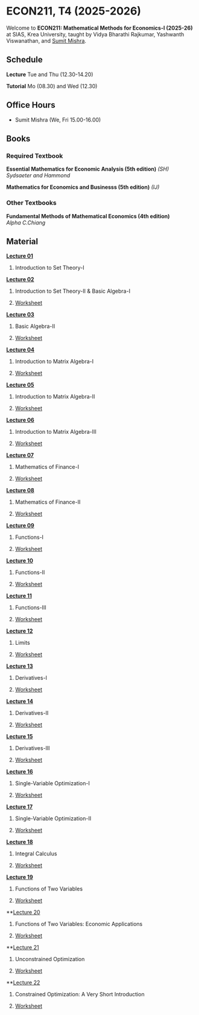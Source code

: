 # ECON211, T4 (2025-2026)

Welcome to **ECON211: Mathematical Methods for Economics-I (2025-26)** at SIAS, Krea University, taught by Vidya Bharathi Rajkumar, Yashwanth Viswanathan, and [Sumit Mishra](https://sumitrmishra.github.io).

## Schedule

**Lecture** Tue and Thu (12.30-14.20)

**Tutorial** Mo (08.30) and Wed (12.30)

## Office Hours

- Sumit Mishra (We, Fri 15.00-16.00)

## Books

### Required Textbook

**Essential Mathematics for Economic Analysis (5th edition)** *(SH)*
<br>*Sydsaeter and Hammond*

**Mathematics for Economics and Businesss (5th edition)** *(IJ)*

### Other Textbooks

**Fundamental Methods of Mathematical Economics (4th edition)**
<br>*Alpha C.Chiang*


## Material

**[Lecture 01](lecture-notes/Lecture01_Notes.pdf)**

1. Introduction to Set Theory-I

**[Lecture 02](lecture-notes/Lecture02_Notes.pdf)**

1. Introduction to Set Theory-II & Basic Algebra-I

1. [Worksheet](worksheets/L02_Worksheet.pdf)

**[Lecture 03](lecture-notes/Lecture03_Notes.pdf)**

1. Basic Algebra-II

1. [Worksheet](worksheets/L03_Worksheet.pdf)

**[Lecture 04](lecture-notes/Lecture04_Notes.pdf)**

1. Introduction to Matrix Algebra-I

1. [Worksheet](worksheets/L04_Worksheet.pdf)

**[Lecture 05](lecture-notes/Lecture05_Notes.pdf)**

1. Introduction to Matrix Algebra-II

1. [Worksheet](worksheets/L05_Worksheet.pdf)

**[Lecture 06](lecture-notes/Lecture06_Notes.pdf)**

1. Introduction to Matrix Algebra-III

1. [Worksheet](worksheets/L06_Worksheet.pdf)


**[Lecture 07](lecture-notes/Lecture07_Notes.pdf)**

1. Mathematics of Finance-I

1. [Worksheet](worksheets/L07_Worksheet.pdf)

**[Lecture 08](lecture-notes/Lecture08_Notes.pdf)**

1. Mathematics of Finance-II

1. [Worksheet](worksheets/L08_Worksheet.pdf)

**[Lecture 09](lecture-notes/Lecture09_Notes.pdf)**

1. Functions-I

1. [Worksheet](worksheets/L09_Worksheet.pdf)

**[Lecture 10](lecture-notes/Lecture10_Notes.pdf)**

1. Functions-II

1. [Worksheet](worksheets/L10_Worksheet.pdf)

**[Lecture 11](lecture-notes/Lecture11_Notes.pdf)**

1. Functions-III

1. [Worksheet](worksheets/L11_Worksheet.pdf)

**[Lecture 12](lecture-notes/Lecture12_Notes.pdf)**

1. Limits

1. [Worksheet](worksheets/L12_Worksheet.pdf)

**[Lecture 13](lecture-notes/Lecture13_Notes.pdf)**

1. Derivatives-I

1. [Worksheet](worksheets/L13_Worksheet.pdf)

**[Lecture 14](lecture-notes/Lecture14_Notes.pdf)**

1. Derivatives-II

1. [Worksheet](worksheets/L14_Worksheet.pdf)

**[Lecture 15](lecture-notes/Lecture15_Notes.pdf)**

1. Derivatives-III

1. [Worksheet](worksheets/L15_Worksheet.pdf)

**[Lecture 16](lecture-notes/Lecture16_Notes.pdf)**

1. Single-Variable Optimization-I

1. [Worksheet](worksheets/L16_Worksheet.pdf)

**[Lecture 17](lecture-notes/Lecture17_Notes.pdf)**

1. Single-Variable Optimization-II

1. [Worksheet](worksheets/L17_Worksheet.pdf)

**[Lecture 18](lecture-notes/Lecture18_Notes.pdf)**

1. Integral Calculus

1. [Worksheet](worksheets/L18_Worksheet.pdf)

**[Lecture 19](lecture-notes/Lecture19_Notes.pdf)**

1. Functions of Two Variables

1. [Worksheet](worksheets/L19_Worksheet.pdf)

**[Lecture 20](lecture-notes/Lecture20_Notes.pdf)

1. Functions of Two Variables: Economic Applications

1. [Worksheet](worksheets/L20_Worksheet.pdf)

**[Lecture 21](lecture-notes/Lecture21_Notes.pdf)

1. Unconstrained Optimization

1. [Worksheet](worksheets/L21_Worksheet.pdf)

**[Lecture 22](lecture-notes/Lecture22_Notes.pdf)

1. Constrained Optimization: A Very Short Introduction

1. [Worksheet](worksheets/L22_Worksheet.pdf)
